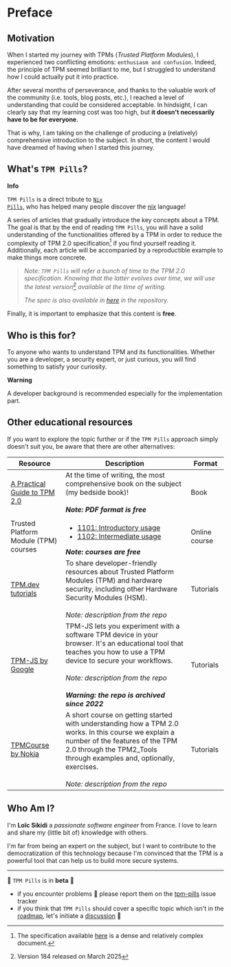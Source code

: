 # Preface

## Motivation

When I started my journey with TPMs (*Trusted Platform Modules*), I experienced two conflicting emotions: `enthusiasm and confusion`. Indeed, the principle of TPM seemed brilliant to me, but I struggled to understand how I could actually put it into practice.

After several months of perseverance, and thanks to the valuable work of the community (i.e. tools, blog posts, etc.), I reached a level of understanding that could be considered acceptable. In hindsight, I can clearly say that my learning cost was too high, but **it doesn't necessarily have to be for everyone**.

That is why, I am taking on the challenge of producing a (relatively) comprehensive introduction to the subject. In short, the content I would have dreamed of having when I started this journey.

## What's `TPM Pills`?

<div class="info">
<b>Info</b>

<code class="hljs">TPM Pills</code> is a direct tribute to <a href="https://nixos.org/guides/nix-pills" target="_blank"><code class="hljs">Nix Pills</code></a>, who has helped many people discover the <a href="https://nixos.org" target="_blank">nix</a> language!
</div>

A series of articles that gradually introduce the key concepts about a TPM. The goal is that by the end of reading `TPM Pills`, you will have a solid understanding of the functionalities offered by a TPM in order to reduce the complexity of TPM 2.0 specification[^1] if you find yourself reading it. Additionally, each article will be accompanied by a reproductible example to make things more concrete.

> *Note: `TPM Pills` will refer a bunch of time to the TPM 2.0 specification. Knowing that the latter evolves over time, we will use the latest version[^2] available at the time of writing.*  
>
> *The spec is also available in [here](https://github.com/loicsikidi/tpm-pills/tree/main/assets/resources) in the repository.*

Finally, it is important to emphasize that this content is **free**.

## Who is this for?

To anyone who wants to understand TPM and its functionalities. Whether you are a developer, a security expert, or just curious, you will find something to satisfy your curiosity.

<div class="warning">
<b>Warning</b>

A developer background is recommended especially for the implementation part.
</div>

## Other educational resources

If you want to explore the topic further or if the `TPM Pills` approach simply doesn't suit you, be aware that there are other alternatives:

| Resource | Description | Format |
| --- | --- | --- |
| [A Practical Guide to TPM 2.0](https://link.springer.com/book/10.1007/978-1-4302-6584-9) | At the time of writing, the most comprehensive book on the subject (my bedside book)! <br><br>***Note: PDF format is free*** | Book |
|  Trusted Platform Module (TPM) courses | <ul><li>[1101: Introductory usage](https://p.ost2.fyi/courses/course-v1:OpenSecurityTraining2+TC1101_IntroTPM+2024_v2/about)</li><li>[1102: Intermediate usage](https://p.ost2.fyi/courses/course-v1:OpenSecurityTraining2+TC1102_IntermediateTPM+2024_v1/about)</li></ul> ***Note: courses are free*** | Online course |
| [TPM.dev tutorials](https://github.com/tpm2dev/tpm.dev.tutorials) | To share developer-friendly resources about Trusted Platform Modules (TPM) and hardware security, including other Hardware Security Modules (HSM). <br><br>*Note: description from the repo*  | Tutorials |
| [TPM-JS by Google](https://github.com/tpm2dev/tpm.dev.tutorials) | TPM-JS lets you experiment with a software TPM device in your browser. It's an educational tool that teaches you how to use a TPM device to secure your workflows. <br><br>*Note: description from the repo*<br><br>***Warning: the repo is archived since 2022***  | Tutorials |
| [TPMCourse by Nokia](https://github.com/nokia/TPMCourse) | A short course on getting started with understanding how a TPM 2.0 works. In this course we explain a number of the features of the TPM 2.0 through the TPM2_Tools through examples and, optionally, exercises.<br><br>*Note: description from the repo*  | Tutorials |

## Who Am I?

I'm **Loïc Sikidi** a *passionate software engineer* from France. I love to learn and share my (little bit of) knowledge with others.

I'm far from being an expert on the subject, but I want to contribute to the democratization of this technology because I'm convinced that the TPM is a powerful tool that can help us to build more secure systems.

---

🚧 `TPM Pills` is in **beta** 🚧

* if you encounter problems 🙏 please report them on the [tpm-pills](https://github.com/loicsikidi/tpm-pills/issues) issue tracker
* if you think that `TPM Pills` should cover a specific topic which isn't in the [roadmap](https://github.com/loicsikidi/tpm-pills/blob/main/ROADMAP.md), let's initiate a [discussion](https://github.com/loicsikidi/tpm-pills/discussions/new?category=ideas) 💬

[^1]: The specification available [here](https://trustedcomputinggroup.org/resource/tpm-library-specification) is a dense and relatively complex document.
[^2]: Version 184 released on March 2025